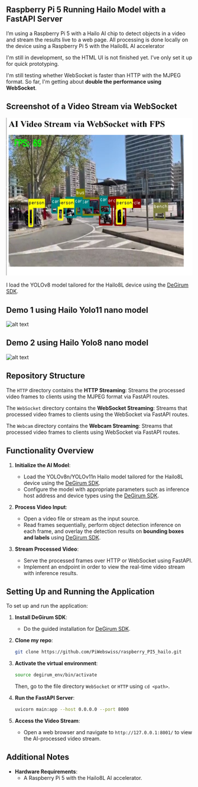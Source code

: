 ## Raspberry Pi 5 Running Hailo Model with a FastAPI Server 

 I’m using a Raspberry Pi 5 with a Hailo AI chip to detect objects in a video and stream the results live to a web page. All processing is done locally on the device using a Raspberry Pi 5 with the Hailo8L AI accelerator

I'm still in development, so the HTML UI is not finished yet. I’ve only set it up for quick prototyping.

I'm still testing whether WebSocket is faster than HTTP with the MJPEG format. So far, I'm getting about **double the performance using WebSocket**.

## Screenshot of a Video Stream via WebSocket
![alt text](Ressources/Screenshot-FPS.png)

I load the YOLOv8 model tailored for the Hailo8L device using the [DeGirum SDK](https://github.com/DeGirum/hailo_examples).

## Demo 1 using Hailo Yolo11 nano model
![alt text](Ressources/demo-1.gif)

## Demo 2 using Hailo Yolo8 nano model
![alt text](Ressources/demo-2.gif)


## **Repository Structure**

The `HTTP` directory contains the **HTTP Streaming**: Streams the processed video frames to clients using the MJPEG format via FastAPI routes.


The `WebSocket` directory contains the **WebSocket Streaming**: Streams that processed video frames to clients using the WebSocket via FastAPI routes.

The `Webcam` directory contains the **Webcam Streaming**: Streams that processed video frames to clients using WebSocket via FastAPI routes.


## **Functionality Overview**

1. **Initialize the AI Model**:  
   - Load the YOLOv8n/YOLOv11n Hailo model tailored for the Hailo8L device using the [DeGirum SDK](https://github.com/DeGirum/hailo_examples).  
   - Configure the model with appropriate parameters such as inference host address and device types using the [DeGirum SDK](https://github.com/DeGirum/hailo_examples).

2. **Process Video Input**:  
   - Open a video file or stream as the input source.  
   - Read frames sequentially, perform object detection inference on each frame, and overlay the detection results on **bounding boxes and labels** using [DeGirum SDK](https://github.com/DeGirum/hailo_examples).

3. **Stream Processed Video**:  
   - Serve the processed frames over HTTP or WebSocket using FastAPI.  
   - Implement an endpoint in order to view the real-time video stream with inference results.

   
## **Setting Up and Running the Application**

To set up and run the application:


1. **Install DeGirum SDK**:
   - Do the guided installation for [DeGirum SDK](https://github.com/DeGirum/hailo_examples).

2. **Clone my repo**:
   ```bash
   git clone https://github.com/PiWebswiss/raspberry_PI5_hailo.git
   ```

2. **Activate the virtual environment**:
   ```bash
   source degirum_env/bin/activate
   ```
   Then, go to the file directory ``WebSocket`` or ``HTTP`` using ``cd <path>``.

2. **Run the FastAPI Server**:
   ```bash
   uvicorn main:app --host 0.0.0.0 --port 8000
   ```

3. **Access the Video Stream**:
   - Open a web browser and navigate to `http://127.0.0.1:8001/` to view the AI-processed video stream.

## **Additional Notes**

- **Hardware Requirements**:  
  - A Raspberry Pi 5 with the Hailo8L AI accelerator.


